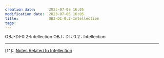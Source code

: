 ```yaml
---
creation date:		2023-07-05 16:05
modification date:	2023-07-05 16:05
title: 				OBJ-DI-0.2-Intellection
tags:
---
```

OBJ-DI-0.2-Intellection
OBJ : DI : 0.2 : Intellection


----
[1^]:: [Notes Related to Intellection](Notes%20Related%20to%20Intellection.md)